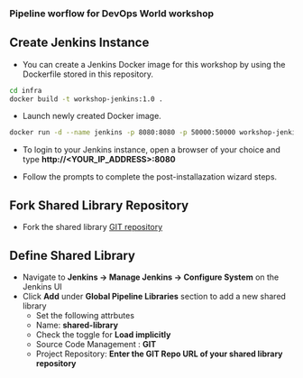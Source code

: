 ### Pipeline worflow for DevOps World workshop

## Create Jenkins Instance

* You can create a Jenkins Docker image for this workshop by using the Dockerfile stored in this repository.
```bash
cd infra
docker build -t workshop-jenkins:1.0 .
```
* Launch newly created Docker image.
```bash
docker run -d --name jenkins -p 8080:8080 -p 50000:50000 workshop-jenkins:1.0
```
* To login to your Jenkins instance, open a browser of your choice and type  **http://<YOUR_IP_ADDRESS>:8080**
  
* Follow the prompts to complete the post-installazation wizard steps.

## Fork Shared Library Repository

* Fork the shared library [GIT repository](https://github.com/AplimaTraining/shared-library)

## Define Shared Library

*  Navigate to **Jenkins -> Manage Jenkins -> Configure System** on the Jenkins UI
* Click **Add** under **Global Pipeline Libraries** section to add a new shared library
  * Set the following attrbutes 
   * Name:  **shared-library**
   * Check the toggle for **Load implicitly**
   * Source Code Management : **GIT**
   * Project Repository: **Enter the GIT Repo URL of your shared library repository**
